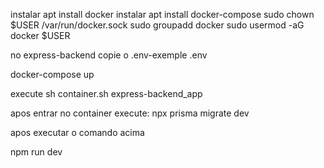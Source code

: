 
instalar apt install docker
instalar apt install docker-compose
sudo chown $USER /var/run/docker.sock 
sudo groupadd docker 
sudo usermod -aG docker $USER

no express-backend copie o .env-exemple .env

docker-compose up 

execute 
sh container.sh express-backend_app

apos entrar no container execute:
npx prisma migrate dev

apos executar o comando acima

npm run dev